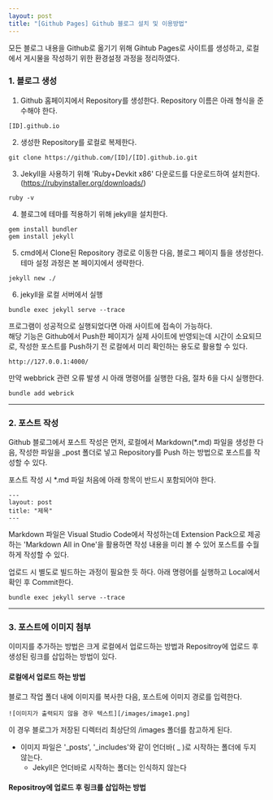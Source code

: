 ```yaml
---
layout: post
title: "[Github Pages] Github 블로그 설치 및 이용방법"
---
```


모든 블로그 내용을 Github로 옮기기 위해 Gihtub Pages로 사이트를 생성하고, 로컬에서 게시물을 작성하기 위한 환경설정 과정을 정리하였다. 

### 1. 블로그 생성
1. Github 홈페이지에서 Repository를 생성한다. Repository 이름은 아래 형식을 준수해야 한다.
```
[ID].github.io
```
2. 생성한 Repository를 로컬로 복제한다.
```
git clone https://github.com/[ID]/[ID].github.io.git
```
3. Jekyll을 사용하기 위해 'Ruby+Devkit x86' 다운로드를 다운로드하여 설치한다.
   (https://rubyinstaller.org/downloads/)
```
ruby -v
```
4. 블로그에 테마를 적용하기 위해 jekyll을 설치한다.
```
gem install bundler
gem install jekyll
```
5. cmd에서 Clone된 Repository 경로로 이동한 다음, 블로그 페이지 틀을 생성한다. 테마 설정 과정은 본 페이지에서 생략한다.
```
jekyll new ./
```

6. jekyll을 로컬 서버에서 실행
```
bundle exec jekyll serve --trace
```
프로그램이 성공적으로 실행되었다면 아래 사이트에 접속이 가능하다.  
해당 기능은 Github에서 Push한 페이지가 실제 사이트에 반영되는데 시간이 소요되므로, 작성한 포스트를 Push하기 전 로컬에서 미리 확인하는 용도로 활용할 수 있다.
```
http://127.0.0.1:4000/
```
만약 webbrick 관련 오류 발생 시 아래 명령어를 실행한 다음, 절차 6을 다시 실행한다.
```
bundle add webrick
```

---

### 2. 포스트 작성

Github 블로그에서 포스트 작성은 먼저, 로컬에서 Markdown(*.md) 파일을 생성한 다음, 작성한 파일을 _post 폴더로 넣고 Repository를 Push 하는 방법으로 포스트를 작성할 수 있다.  

포스트 작성 시 *.md 파일 처음에 아래 항목이 반드시 포함되어야 한다.


```
---
layout: post
title: "제목"
---
```

Markdown 파일은 Visual Studio Code에서 작성하는데 Extension Pack으로 제공하는 'Markdown All in One'을 활용하면 작성 내용을 미리 볼 수 있어 포스트를 수월하게 작성할 수 있다.

업로드 시 별도로 빌드하는 과정이 필요한 듯 하다. 아래 명령어를 실행하고 Local에서 확인 후 Commit한다.
```
bundle exec jekyll serve --trace
```
---
### 3. 포스트에 이미지 첨부

이미지를 추가하는 방법은 크게 로컬에서 업로드하는 방법과 Repositroy에 업로드 후 생성된 링크를 삽입하는 방법이 있다.

#### 로컬에서 업로드 하는 방법

블로그 작업 폴더 내에 이미지를 복사한 다음, 포스트에 이미지 경로를 입력한다.
```
![이미지가 출력되지 않을 경우 텍스트][/images/image1.png]
```
이 경우 블로그가 저장된 디렉터리 최상단의 /images 폴더를 참고하게 된다.

* 이미지 파일은 '_posts', '_includes'와 같이 언더바( _ )로 시작하는 폴더에 두지 않는다.
  * Jekyll은 언더바로 시작하는 폴더는 인식하지 않는다

#### Repositroy에 업로드 후 링크를 삽입하는 방법